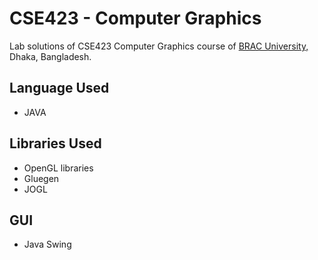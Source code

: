 # CSE423 - Computer Graphics

Lab solutions of CSE423 Computer Graphics course of [BRAC University,](https://www.bracu.ac.bd/) Dhaka, Bangladesh.

## Language Used
+ JAVA

## Libraries Used
+ OpenGL libraries
+ Gluegen
+ JOGL

## GUI
+ Java Swing